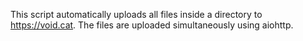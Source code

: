 This script automatically uploads all files inside a directory to 
https://void.cat. The files are uploaded simultaneously using aiohttp.
